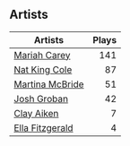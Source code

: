 ## Artists
Artists | Plays 
----- | -----: 
[Mariah Carey](/artists/mariah-carey-31885) | 141
[Nat King Cole](/artists/nat-king-cole-3428) | 87
[Martina McBride](/artists/martina-mcbride-35319) | 51
[Josh Groban](/artists/josh-groban-58260) | 42
[Clay Aiken](/artists/clay-aiken-116167) | 7
[Ella Fitzgerald](/artists/ella-fitzgerald-925) | 4

